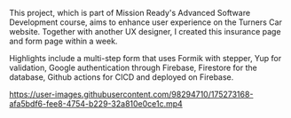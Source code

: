 This project, which is part of Mission Ready's Advanced Software Development course, aims to enhance user experience on the Turners Car website. Together with another UX designer, I created this insurance page and form page within a week.

Highlights include a multi-step form that uses Formik with stepper, Yup for validation, Google authentication through Firebase, Firestore for the database, Github actions for CICD and deployed on Firebase.

https://user-images.githubusercontent.com/98294710/175273168-afa5bdf6-fee8-4754-b229-32a810e0ce1c.mp4
